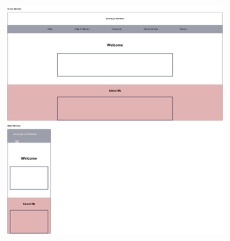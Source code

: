 ![](https://github.com/jeyla380/school_work/blob/main/web_programming/web_design/Website_Wireframe/Wireframe.png)
